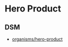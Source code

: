 # Hero Product

## DSM
* [organisms/hero-product](https://ultimaker.invisionapp.com/dsm/ultimaker/ultimaker-com/asset/components/)
